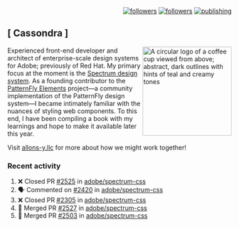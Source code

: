 <p align="right"><a rel="me" href="https://front-end.social/@castastrophe">
    <img alt="followers" title="Follow me on Mastodon" src="https://img.shields.io/mastodon/follow/109297102751309835?domain=https%3A%2F%2Ffront-end.social&label=Follow&logo=mastodon&logoColor=white&style=for-the-badge&labelColor=008080&color=006969"/></a>
  <a href="https://codepen.io/castastrophe/">
    <img alt="followers" title="Follow me on CodePen" src="https://img.shields.io/badge/16-1?color=640464&labelColor=7c007c&style=for-the-badge&logo=codepen&label=Follow"/></a>
<a href="https://castastrophe.medium.com/">
    <img alt="publishing" title="View articles on Medium" src="https://img.shields.io/badge/107-1?color=666&labelColor=444&label=subscribe&logo=medium&logoColor=white&style=for-the-badge"/></a>
</p>

## [&nbsp;Cassondra&nbsp;]

<img align="right" src="https://github-production-user-asset-6210df.s3.amazonaws.com/1840295/253016758-ba468774-1cd3-42c2-8f43-947b5eeb5edf.png" height="200" alt="A circular logo of a coffee cup viewed from above; abstract, dark outlines with hints of teal and creamy tones">

Experienced front-end developer and architect of enterprise-scale design systems for Adobe; previously of Red Hat. My primary focus at the moment is the [Spectrum design system](https://github.com/adobe/spectrum-css). As a founding contributor to the [PatternFly&nbsp;Elements](https://github.com/patternfly/patternfly-elements) project&mdash;a community implementation of the PatternFly design system&mdash;I became intimately familiar with the nuances of styling web components. To this end, I have been compiling a book with my learnings and hope to make it available later this year.

Visit [allons-y.llc](http://allons-y.llc/) for more about how we might work together!

### Recent activity

<!--START_SECTION:activity-->
1. ❌ Closed PR [#2525](https://github.com/adobe/spectrum-css/pull/2525) in [adobe/spectrum-css](https://github.com/adobe/spectrum-css)
2. 🗣 Commented on [#2420](https://github.com/adobe/spectrum-css/pull/2420#issuecomment-1948816445) in [adobe/spectrum-css](https://github.com/adobe/spectrum-css)
3. ❌ Closed PR [#2305](https://github.com/adobe/spectrum-css/pull/2305) in [adobe/spectrum-css](https://github.com/adobe/spectrum-css)
4. 🎉 Merged PR [#2527](https://github.com/adobe/spectrum-css/pull/2527) in [adobe/spectrum-css](https://github.com/adobe/spectrum-css)
5. 🎉 Merged PR [#2503](https://github.com/adobe/spectrum-css/pull/2503) in [adobe/spectrum-css](https://github.com/adobe/spectrum-css)
<!--END_SECTION:activity-->
